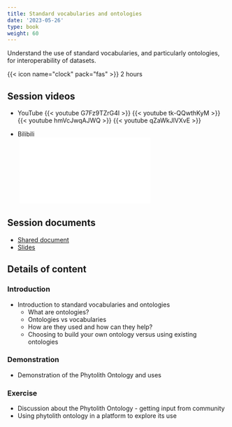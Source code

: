 ```yaml
---
title: Standard vocabularies and ontologies
date: '2023-05-26'
type: book
weight: 60
---
```


Understand the use of standard vocabularies, and particularly ontologies, for interoperability of datasets.

<!--more-->

{{< icon name="clock" pack="fas" >}} 2 hours

## Session videos
- YouTube
{{< youtube G7Fz9TZrG4I >}}
{{< youtube tk-QQwthKyM >}}
{{< youtube hmVcJwqAJWQ >}}
{{< youtube qZaWkJlVXvE >}} <br />

- Bilibili <br />
&nbsp;<iframe src="//player.bilibili.com/player.html?aid=366927947&bvid=BV1J94y177X5&cid=1357434655&p=1" scrolling="no" border="0" frameborder="no" framespacing="0" allowfullscreen="true"> </iframe>

## Session documents
- [Shared document](https://docs.google.com/document/d/1R5OLya9jwg8OsLpxDO2hMbGopemEN-jpnB9MYj16T_s/edit?usp=sharing)
- [Slides](https://doi.org/10.5281/zenodo.8047482)

## Details of content
### Introduction
- Introduction to standard vocabularies and ontologies
  - What are ontologies?
  - Ontologies vs vocabularies
  - How are they used and how can they help?
  - Choosing to build your own ontology versus using existing ontologies

### Demonstration 
- Demonstration of the Phytolith Ontology and uses

### Exercise
- Discussion about the Phytolith Ontology - getting input from community
- Using phytolith ontology in a platform to explore its use
